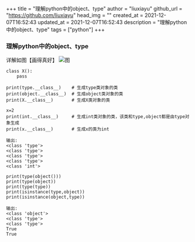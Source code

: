 
+++
title = "理解python中的object、type"
author = "liuxiayu"
github_url = "https://github.com/liuxiayu"
head_img = ""
created_at = 2021-12-07T16:52:43
updated_at = 2021-12-07T16:52:43
description = "理解python中的object、type"
tags = ["python"]
+++
### 理解python中的object、type

详解如图【画得真好】
![图](http://111.229.10.101:8888/group1/M00/00/00/CgAQBmJOtX2AK7_MAAIxpbpRVjE778.png)


```
class X():
    pass

print(type.__class__)    # 生成type类对象的类
print(object.__class__)  # 生成object类对象的类
print(X.__class__)       # 生成X类对象的类

x=2
print(int.__class__)     # 生成int类对象的类，该类和type,object都是由type对象生成
print(x.__class__)       # 生成x的类为int

输出:
<class 'type'>
<class 'type'>
<class 'type'>
<class 'type'>
<class 'int'>

```

```
print(type(object()))
print(type(object))
print(type(type))
print(isinstance(type,object))
print(isinstance(object,type))

输出:
<class 'object'>
<class 'type'>
<class 'type'>
True
True
```

